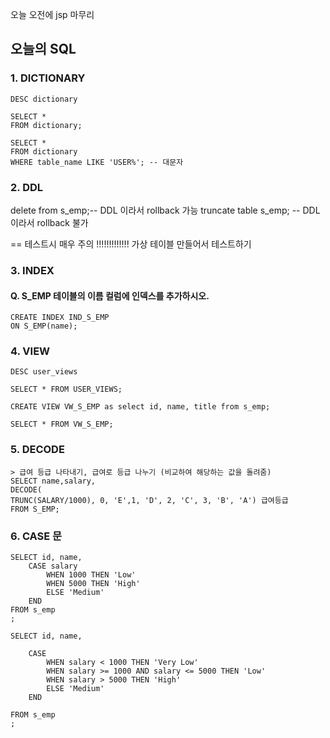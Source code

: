 
오늘 오전에 jsp 마무리

## 오늘의 SQL


### 1. DICTIONARY

```
DESC dictionary
```

```
SELECT *
FROM dictionary;

SELECT *
FROM dictionary
WHERE table_name LIKE 'USER%'; -- 대문자
```
			

### 2. DDL

delete from s_emp;-- DDL 이라서 rollback 가능
truncate table s_emp; -- DDL 이라서 rollback 불가

== 테스트시 매우 주의 !!!!!!!!!!!!!
가상 테이블 만들어서 테스트하기


### 3. INDEX
    
####  Q. S_EMP 테이블의 이름 컬럼에 인덱스를 추가하시오.
```
CREATE INDEX IND_S_EMP
ON S_EMP(name);
```



### 4.  VIEW
```
DESC user_views

SELECT * FROM USER_VIEWS;
```

```
CREATE VIEW VW_S_EMP as select id, name, title from s_emp;

SELECT * FROM VW_S_EMP;
```

### 5. DECODE
```
> 급여 등급 나타내기, 급여로 등급 나누기 (비교하여 해당하는 값을 돌려줌)
SELECT name,salary, 
DECODE(
TRUNC(SALARY/1000), 0, 'E',1, 'D', 2, 'C', 3, 'B', 'A') 급여등급	 
FROM S_EMP;
```

### 6. CASE 문
```
SELECT id, name,
    CASE salary
        WHEN 1000 THEN 'Low'
        WHEN 5000 THEN 'High'
        ELSE 'Medium'
    END
FROM s_emp
;
```
```
SELECT id, name,
    
    CASE
        WHEN salary < 1000 THEN 'Very Low'
        WHEN salary >= 1000 AND salary <= 5000 THEN 'Low'
        WHEN salary > 5000 THEN 'High'
        ELSE 'Medium'
    END
    
FROM s_emp
;
```


<!--stackedit_data:
eyJoaXN0b3J5IjpbMTQ2MDQ0ODEyMywtMTE4ODkzNTg5NiwtMT
U0ODA4OTgyNCwxMzQ4ODc4MDAxLC0yNDI3MjY4MzUsMTYxNzMw
NDg1MywtMzM4NzY3OTU0XX0=
-->